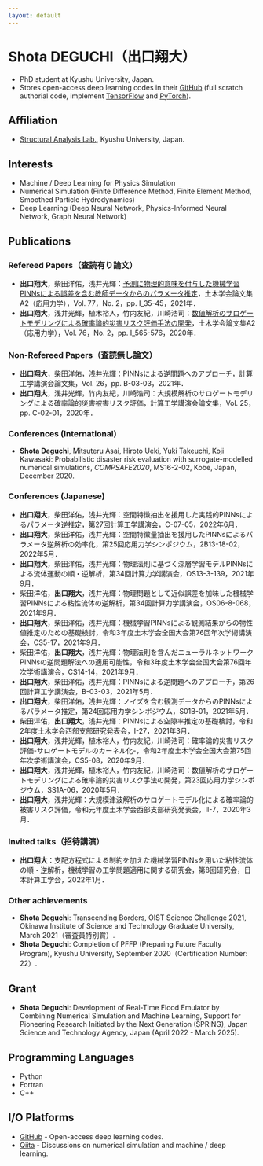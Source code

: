 ```yaml
---
layout: default
---
```


# Shota DEGUCHI（出口翔大）
* PhD student at Kyushu University, Japan. 
* Stores open-access deep learning codes in their [GitHub](https://github.com/ShotaDeguchi) (full scratch authorial code, implement [TensorFlow](https://www.tensorflow.org/) and [PyTorch](https://pytorch.org/)). 

## Affiliation
* [Structural Analysis Lab.](https://kyushu-u.wixsite.com/structural-analysis), Kyushu University, Japan. 

## Interests
* Machine / Deep Learning for Physics Simulation
* Numerical Simulation (Finite Difference Method, Finite Element Method, Smoothed Particle Hydrodynamics)
* Deep Learning (Deep Neural Network, Physics-Informed Neural Network, Graph Neural Network) 

## Publications
### Refereed Papers（査読有り論文）
* **出口翔大**，柴田洋佑，浅井光輝：[予測に物理的意味を付与した機械学習PINNsによる誤差を含む教師データからのパラメータ推定](https://doi.org/10.2208/jscejam.77.2_I_35)，土木学会論文集A2（応用力学），Vol. 77，No. 2，pp. I_35-45，2021年．
* **出口翔大**，浅井光輝，植木裕人，竹内友紀，川崎浩司：[数値解析のサロゲートモデリングによる確率論的災害リスク評価手法の開発](https://doi.org/10.2208/jscejam.76.2_I_565)，土木学会論文集A2（応用力学），Vol. 76，No. 2，pp. I_565-576，2020年．

### Non-Refereed Papers（査読無し論文）
* **出口翔大**，柴田洋佑，浅井光輝：PINNsによる逆問題へのアプローチ，計算工学講演会論文集，Vol. 26，pp. B-03-03，2021年．
* **出口翔大**，浅井光輝，竹内友紀，川崎浩司：大規模解析のサロゲートモデリングによる確率論的災害被害リスク評価，計算工学講演会論文集，Vol. 25，pp. C-02-01，2020年．

### Conferences (International)
* **Shota Deguchi**, Mitsuteru Asai, Hiroto Ueki, Yuki Takeuchi, Koji Kawasaki: Probabilistic disaster risk evaluation with surrogate-modelled numerical simulations, *COMPSAFE2020*, MS16-2-02, Kobe, Japan, December 2020. 

### Conferences (Japanese)
* **出口翔大**，柴田洋佑，浅井光輝：空間特徴抽出を援用した実践的PINNsによるパラメータ逆推定，第27回計算工学講演会，C-07-05，2022年6月．
* **出口翔大**，柴田洋佑，浅井光輝：空間特徴量抽出を援用したPINNsによるパラメータ逆解析の効率化，第25回応用力学シンポジウム，2B13-18-02，2022年5月．
* **出口翔大**，柴田洋佑，浅井光輝：物理法則に基づく深層学習モデルPINNsによる流体運動の順・逆解析，第34回計算力学講演会，OS13-3-139，2021年9月．
* 柴田洋佑，**出口翔大**，浅井光輝：物理問題として近似誤差を加味した機械学習PINNsによる粘性流体の逆解析，第34回計算力学講演会，OS06-8-068，2021年9月．
* **出口翔大**，柴田洋佑，浅井光輝：機械学習PINNsによる観測結果からの物性値推定のための基礎検討，令和3年度土木学会全国大会第76回年次学術講演会，CS5-17，2021年9月．
* 柴田洋佑，**出口翔大**，浅井光輝：物理法則を含んだニューラルネットワークPINNsの逆問題解法への適用可能性，令和3年度土木学会全国大会第76回年次学術講演会，CS14-14，2021年9月．
* **出口翔大**，柴田洋佑，浅井光輝：PINNsによる逆問題へのアプローチ，第26回計算工学講演会，B-03-03，2021年5月．
* **出口翔大**，柴田洋佑，浅井光輝：ノイズを含む観測データからのPINNsによるパラメータ推定，第24回応用力学シンポジウム，S01B-01，2021年5月．
* 柴田洋佑，**出口翔大**，浅井光輝：PINNsによる空隙率推定の基礎検討，令和2年度土木学会西部支部研究発表会，Ⅰ-27，2021年3月．
* **出口翔大**，浅井光輝，植木裕人，竹内友紀，川崎浩司：確率論的災害リスク評価-サロゲートモデルのカーネル化-，令和2年度土木学会全国大会第75回年次学術講演会，CS5-08，2020年9月．
* **出口翔大**，浅井光輝，植木裕人，竹内友紀，川崎浩司：数値解析のサロゲートモデリングによる確率論的災害リスク手法の開発，第23回応用力学シンポジウム，SS1A-06，2020年5月．
* **出口翔大**，浅井光輝：大規模津波解析のサロゲートモデル化による確率論的被害リスク評価，令和元年度土木学会西部支部研究発表会，Ⅱ-7，2020年3月．

### Invited talks（招待講演）
* **出口翔大**：支配方程式による制約を加えた機械学習PINNsを用いた粘性流体の順・逆解析，機械学習の工学問題適用に関する研究会，第8回研究会，日本計算工学会，2022年1月．

### Other achievements
*  **Shota Deguchi**: Transcending Borders, OIST Science Challenge 2021, Okinawa Institute of Science and Technology Graduate University, March 2021（審査員特別賞）. 
* **Shota Deguchi**: Completion of PFFP (Preparing Future Faculty Program), Kyushu University, September 2020（Certification Number: 22）. 

## Grant
* **Shota Deguchi**: Development of Real-Time Flood Emulator by Combining Numerical Simulation and Machine Learning, Support for Pioneering Research Initiated by the Next Generation (SPRING), Japan Science and Technology Agency, Japan (April 2022 - March 2025). 

## Programming Languages
* Python
* Fortran
* C++

## I/O Platforms
* [GitHub](https://github.com/ShotaDeguchi) - Open-access deep learning codes. 
* [Qiita](https://qiita.com/ShotaDeguchi) - Discussions on numerical simulation and machine / deep learning. 
